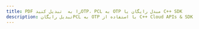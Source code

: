 ---title: PDF را به  تبدیل کنیدOTP، PCL به OTP مبدل رایگان یا C++ SDKdescription: تبدیل رایگانPCL به OTP با استفاده از C++ Cloud APIs & SDK همچنین اسناد PDF را در Cloud ایجاد، ویرایش و رندر کنید.---